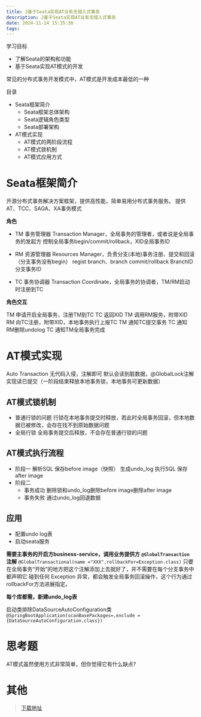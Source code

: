 ```yaml
---
title: 2基于Seata实现AT业务无侵入式事务
description: 2基于Seata实现AT业务无侵入式事务
date: 2024-11-24 15:35:30
tags:
---
```


学习目标
- 了解Seata的架构和功能
- 基于Seata实现AT模式的开发

常见的分布式事务开发模式中，AT模式是开发成本最低的一种

目录
- Seata框架简介
    - Seata框架总体架构
    - Seata逻辑角色类型
    - Seata部署架构
- AT模式实现
    - AT模式的两阶段流程
    - AT模式锁机制
    - AT模式应用方式

# Seata框架简介
开源分布式事务解决方案框架，提供高性能，简单易用分布式事务服务。
提供AT、TCC、SAGA、XA事务模式

**角色**
- TM 
事务管理器 Transaction Manager，全局事务的管理者，或者说是全局事务的发起方
控制全局事务begin/commit/rollback，XID全局事务ID

- RM 
资源管理器 Resources Manager，负责分支(本地)事务注册、提交和回滚（分支事务没有begin）
regist branch、branch commit/rollback
BranchID分支事务ID
- TC
事务协调器 Transaction Coordinate，全局事务的协调者，TM/RM启动时注册到TC

**角色交互**
<!-- ![](2-Seata角色交互.png) -->
TM 申请开启全局事务，注册TM到TC
TC 返回XID
TM 调用RM服务，附带XID
RM 向TC注册，附带XID，本地事务执行上报TC
TM 通知TC提交事务
TC 通知RM删除undolog
TC 通知TM全局事务完成

# AT模式实现
Auto Transaction 无代码入侵，注解即可
默认会读到脏数据，@GlobalLock注解实现读已提交（一阶段结束释放本地事务锁，本地事务可更新数据）

## AT模式锁机制

- 普通行锁的问题
行锁在本地事务提交时释放，若此时全局事务回滚，但本地数据已被修改，会存在找不到原始数据问题
- 全局行锁
全局事务提交后释放，不会存在普通行锁的问题 

## AT模式执行流程
- 阶段一
解析SQL
保存before image（快照） 生成undo_log
执行SQL
保存after image
- 阶段二
    - 事务成功
    删除锁和undo_log删除before image删除after image
    - 事务失败
    通过undo_log回退数据

## 应用
- 配置undo log表
- 启动seata服务


**需要主事务的开启方business-service，调用业务提供方**
**`@GlobalTransaction`注解**
`@GlobalTransactional(name ="XXX",rollbackFor=Exception.class)`
只要在全局事务“开始”的地方把这个注解添加上去就好了，并不需要在每个分支事务中都声明它
碰到任何 Exception 异常，都会触发全局事务回滚操作，这个行为通过rollbackFor方法进展指定。

**每个库都需，新建undo_log表**

启动类排除DataSourceAutoConfiguration类
`@SpringBootApplication(scanBasePackages=,exclude ={DataSourceAutoConfiguration.class})`

# 思考题
AT模式虽然使用方式非常简单，但你觉得它有什么缺点?


# 其他
> [下载地址](https://seata.apache.org/zh-cn/docs/next/release-notes/)
